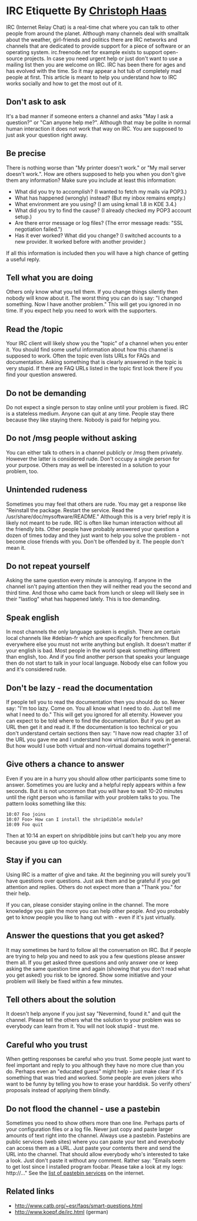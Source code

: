 # IRC Etiquette By [Christoph Haas](http://workaround.org/getting-help-on-irc)

IRC (Internet Relay Chat) is a real-time chat where you can talk to other people from around the planet. Although many channels deal with smalltalk about the weather, girl-friends and politics there are IRC networks and channels that are dedicated to provide support for a piece of software or an operating system. irc.freenode.net for example exists to support open-source projects. In case you need urgent help or just don't want to use a mailing list then you are welcome on IRC. IRC has been there for ages and has evolved with the time. So it may appear a hot tub of completely mad people at first. This article is meant to help you understand how to IRC works socially and how to get the most out of it.

## Don't ask to ask

It's a bad manner if someone enters a channel and asks "May I ask a question?" or "Can anyone help me?". Although that may be polite in normal human interaction it does not work that way on IRC. You are supposed to just ask your question right away.

## Be precise

There is nothing worse than "My printer doesn't work." or "My mail server doesn't work.". How are others supposed to help you when you don't give them any information? Make sure you include at least this information:

- What did you try to accomplish? (I wanted to fetch my mails via POP3.)
- What has happened (wrongly) instead? (But my inbox remains empty.)
- What environment are you using? (I am using kmail 1.8 in KDE 3.4.)
- What did you try to find the cause? (I already checked my POP3 account setup.)
- Are there error message or log files? (The error message reads: "SSL negotiation failed.")
- Has it ever worked? What did you change? (I switched accounts to a new provider. It worked before with another provider.)

If all this information is included then you will have a high chance of getting a useful reply.

## Tell what you are doing

Others only know what you tell them. If you change things silently then nobody will know about it. The worst thing you can do is say: "I changed something. Now I have another problem." This will get you ignored in no time. If you expect help you need to work with the supporters.

## Read the /topic

Your IRC client will likely show you the "topic" of a channel when you enter it. You should find some useful information about how this channel is supposed to work. Often the topic even lists URLs for FAQs and documentation. Asking something that is clearly answered in the topic is very stupid. If there are FAQ URLs listed in the topic first look there if you find your question answered.

## Do not be demanding

Do not expect a single person to stay online until your problem is fixed. IRC is a stateless medium. Anyone can quit at any time. People stay there because they like staying there. Nobody is paid for helping you.

## Do not /msg people without asking

You can either talk to others in a channel publicly or /msg them privately. However the latter is considered rude. Don't occupy a single person for your purpose. Others may as well be interested in a solution to your problem, too.

## Unintended rudeness

Sometimes you may feel that others are rude. You may get a response like "Reinstall the package. Restart the service. Read the /usr/share/doc/mysoftware/README." Although this is a very brief reply it is likely not meant to be rude. IRC is often like human interaction without all the friendly bits. Other people have probably answered your question a dozen of times today and they just want to help you solve the problem - not become close friends with you. Don't be offended by it. The people don't mean it.

## Do not repeat yourself

Asking the same question every minute is annoying. If anyone in the channel isn't paying attention then they will neither read you the second and third time. And those who came back from lunch or sleep will likely see in their "lastlog" what has happened lately. This is too demanding.

## Speak english

In most channels the only language spoken is english. There are certain local channels like #debian-fr which are specifically for frenchmen. But everywhere else you must not write anything but english. It doesn't matter if your english is bad. Most people in the world speak something different than english, too. And if you find another person that speaks your language then do not start to talk in your local language. Nobody else can follow you and it's considered rude.

## Don't be lazy - read the documentation

If people tell you to read the documentation then you should do so. Never say: "I'm too lazy. Come on. You all know what I need to do. Just tell me what I need to do." This will get you ignored for all eternity. However you can expect to be told where to find the documentation. But if you get an URL then get it and read it. If the documentation is too technical or you don't understand certain sections then say: "I have now read chapter 3.1 of the URL you gave me and I understand how virtual domains work in general. But how would I use both virtual and non-virtual domains together?"

## Give others a chance to answer

Even if you are in a hurry you should allow other participants some time to answer. Sometimes you are lucky and a helpful reply appears within a few seconds. But it is not uncommon that you will have to wait 10-20 minutes until the right person who is familiar with your problem talks to you. The pattern looks something like this:

```
10:07 Foo joins
10:07 Foo> How can I install the shripdibble module?
10:09 Foo quit
```

Then at 10:14 an expert on shripdibble joins but can't help you any more because you gave up too quickly.

## Stay if you can

Using IRC is a matter of give and take. At the beginning you will surely you'll have questions over questions. Just ask them and be grateful if you get attention and replies. Others do not expect more than a "Thank you." for their help.

If you can, please consider staying online in the channel. The more knowledge you gain the more you can help other people. And you probably get to know people you like to hang out with - even if it's just virtually.

## Answer the questions that you get asked?

It may sometimes be hard to follow all the conversation on IRC. But if people are trying to help you and need to ask you a few questions please answer them all. If you get asked three questions and only answer one or keep asking the same question time and again (showing that you don't read what you get asked) you risk to be ignored. Show some initiative and your problem will likely be fixed within a few minutes.

## Tell others about the solution

It doesn't help anyone if you just say "Nevermind, found it." and quit the channel. Please tell the others what the solution to your problem was so everybody can learn from it. You will not look stupid - trust me.

## Careful who you trust

When getting responses be careful who you trust. Some people just want to feel important and reply to you although they have no more clue than you do. Perhaps even an "educated guess" might help - just make clear if it's something that was tried and worked. Some people are even jokers who want to be funny by telling you how to erase your harddisk. So verify others' proposals instead of applying them blindly.

## Do not flood the channel - use a pastebin

Sometimes you need to show others more than one line. Perhaps parts of your configuration files or a log file. Never just copy and paste larger amounts of text right into the channel. Always use a pastebin. Pastebins are public services (web sites) where you can paste your text and everybody can access them as a URL. Just paste your contents there and send the URL into the channel. That should allow everybody who's interested to take a look. Just don't paste it without any comment. Rather say: "Emails seem to get lost since I installed program foobar. Please take a look at my logs: http://..." See the [list of pastebin services](http://en.wikipedia.org/wiki/Pastebin) on the internet.

Related links
-------------

- http://www.catb.org/~esr/faqs/smart-questions.html
- http://www.koepf.de/irc.html (german)
